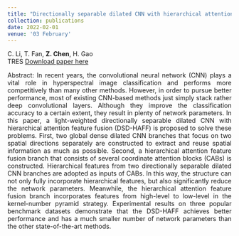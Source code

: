 ```yaml
---
title: "Directionally separable dilated CNN with hierarchical attention feature fusion for hyperspectral image classification"
collection: publications
date: 2022-02-01
venue: '03 February'
---
```

C. Li, T. Fan, **Z. Chen**, H. Gao <br>
TRES
[Download paper here](https://www.tandfonline.com/doi/full/10.1080/01431161.2021.2019849)

<div style="text-align: justify;">
Abstract: In recent years, the convolutional neural network (CNN) plays a vital role in hyperspectral image classification and performs more competitively than many other methods. However, in order to pursue better performance, most of existing CNN-based methods just simply stack rather deep convolutional layers. Although they improve the classification accuracy to a certain extent, they result in plenty of network parameters. In this paper, a light-weighted directionally separable dilated CNN with hierarchical attention feature fusion (DSD-HAFF) is proposed to solve these problems. First, two global dense dilated CNN branches that focus on two spatial directions separately are constructed to extract and reuse spatial information as much as possible. Second, a hierarchical attention feature fusion branch that consists of several coordinate attention blocks (CABs) is constructed. Hierarchical features from two directionally separable dilated CNN branches are adopted as inputs of CABs. In this way, the structure can not only fully incorporate hierarchical features, but also significantly reduce the network parameters. Meanwhile, the hierarchical attention feature fusion branch incorporates features from high-level to low-level in the kernel-number pyramid strategy. Experimental results on three popular benchmark datasets demonstrate that the DSD-HAFF achieves better performance and has a much smaller number of network parameters than the other state-of-the-art methods.
</div>
